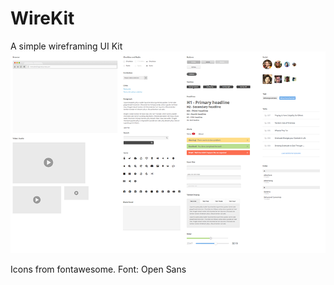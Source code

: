 # WireKit
A simple wireframing UI Kit 
![WireKit](https://github.com/brandonbeecroft/WireKit/blob/master/WireKit.png)

Icons from fontawesome.
Font: Open Sans
